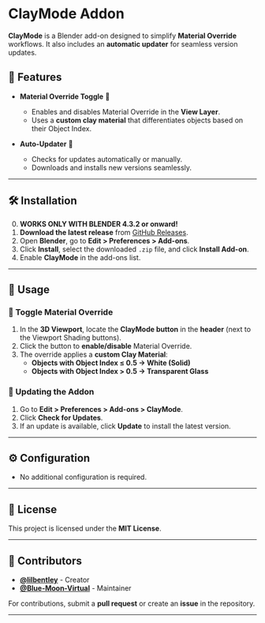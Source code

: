# ClayMode Addon

**ClayMode** is a Blender add-on designed to simplify **Material Override** workflows. It also includes an **automatic updater** for seamless version updates.

## **📌 Features**
- **Material Override Toggle** 🎨
  - Enables and disables Material Override in the **View Layer**.
  - Uses a **custom clay material** that differentiates objects based on their Object Index.

- **Auto-Updater** 🚀
  - Checks for updates automatically or manually.
  - Downloads and installs new versions seamlessly.

---

## **🛠️ Installation**
0. **WORKS ONLY WITH BLENDER 4.3.2 or onward!**
1. **Download the latest release** from [GitHub Releases](https://github.com/Blue-Moon-Virtual/clay_mode/releases).
2. Open **Blender**, go to **Edit > Preferences > Add-ons**.
3. Click **Install**, select the downloaded `.zip` file, and click **Install Add-on**.
4. Enable **ClayMode** in the add-ons list.

---

## **📖 Usage**

### **🔘 Toggle Material Override**
1. In the **3D Viewport**, locate the **ClayMode button** in the **header** (next to the Viewport Shading buttons).
2. Click the button to **enable/disable** Material Override.
3. The override applies a **custom Clay Material**:
   - **Objects with Object Index ≤ 0.5 → White (Solid)**
   - **Objects with Object Index > 0.5 → Transparent Glass**

### **🔄 Updating the Addon**
1. Go to **Edit > Preferences > Add-ons > ClayMode**.
2. Click **Check for Updates**.
3. If an update is available, click **Update** to install the latest version.

---

## **⚙️ Configuration**
- No additional configuration is required.

---

## **📜 License**
This project is licensed under the **MIT License**.

---

## **📣 Contributors**
- **[@lilbentley](https://github.com/lilbentley)** - Creator
- **[@Blue-Moon-Virtual](https://github.com/Blue-Moon-Virtual)** - Maintainer

For contributions, submit a **pull request** or create an **issue** in the repository.

---
